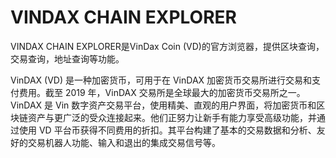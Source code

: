 # 

# VINDAX CHAIN EXPLORER

VINDAX CHAIN EXPLORER是VinDax Coin (VD)的官方浏览器，提供区块查询，交易查询，地址查询等功能。

VinDAX (VD) 是一种加密货币，可用于在 VinDAX 加密货币交易所进行交易和支付费用。截至 2019 年，VinDAX 交易所是全球最大的加密货币交易所之一。VinDAX 是 Vin 数字资产交易平台，使用精美、直观的用户界面，将加密货币和区块链资产与更广泛的受众连接起来。他们正努力让新手有能力享受高级功能，并通过使用 VD 平台币获得不同费用的折扣。其平台构建了基本的交易数据和分析、友好的交易机器人功能、输入和退出的集成交易信号等。

